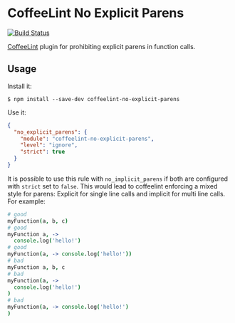 CoffeeLint No Explicit Parens
===============================
[![Build Status](https://travis-ci.org/tarruda/coffeelint-no-explicit-parens.png)](https://travis-ci.org/tarruda/coffeelint-no-explicit-parens)

[CoffeeLint](http://www.coffeelint.org/) plugin for prohibiting explicit parens in function calls.

Usage
-----

Install it:

```
$ npm install --save-dev coffeelint-no-explicit-parens
```

Use it:

```json
{
  "no_explicit_parens": {
    "module": "coffeelint-no-explicit-parens",
    "level": "ignore",
    "strict": true
  }
}
```


It is possible to use this rule with `no_implicit_parens` if both are configured
with `strict` set to `false`. This would lead to coffeelint enforcing a mixed
style for parens: Explicit for single line calls and implicit for multi line
calls. For example:

```coffee
# good
myFunction(a, b, c)
# good
myFunction a, ->
  console.log('hello!')
# good
myFunction(a, -> console.log('hello!'))
# bad
myFunction a, b, c
# bad
myFunction(a, ->
  console.log('hello!')
)
# bad
myFunction(a, -> console.log('hello!')
)
```
